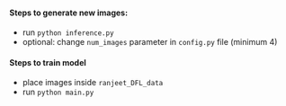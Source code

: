 #### Steps to generate new images:
- run `python inference.py`
- optional: change `num_images` parameter in `config.py` file (minimum 4)

#### Steps to train model
- place images inside `ranjeet_DFL_data`
- run `python main.py` 
